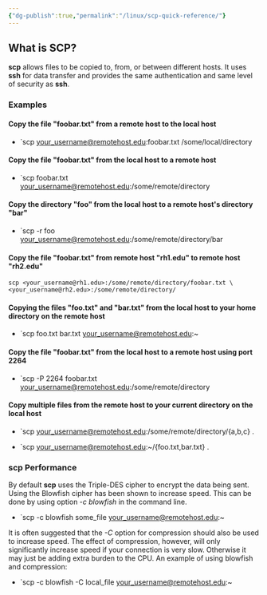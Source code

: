 ```yaml
---
{"dg-publish":true,"permalink":"/linux/scp-quick-reference/"}
---
```




## What is SCP?

**scp** allows files to be copied to, from, or between different hosts. It uses **ssh** for data transfer and provides the same authentication and same level of security as **ssh**.

### Examples

#### Copy the file "foobar.txt" from a remote host to the local host

* `scp <your_username@remotehost.edu>:foobar.txt /some/local/directory 

#### Copy the file "foobar.txt" from the local host to a remote host

*  `scp foobar.txt <your_username@remotehost.edu>:/some/remote/directory 

#### Copy the directory "foo" from the local host to a remote host's directory "bar"

*  `scp -r foo <your_username@remotehost.edu>:/some/remote/directory/bar

#### Copy the file "foobar.txt" from remote host "rh1.edu" to remote host "rh2.edu"

```
scp <your_username@rh1.edu>:/some/remote/directory/foobar.txt \ <your_username@rh2.edu>:/some/remote/directory/
```

#### Copying the files "foo.txt" and "bar.txt" from the local host to your home directory on the remote host

*  `scp foo.txt bar.txt <your_username@remotehost.edu>:~ 

#### Copy the file "foobar.txt" from the local host to a remote host using port 2264

*  `scp -P 2264 foobar.txt <your_username@remotehost.edu>:/some/remote/directory

#### Copy multiple files from the remote host to your current directory on the local host

*  `scp <your_username@remotehost.edu>:/some/remote/directory/\{a,b,c\} .

*  `scp <your_username@remotehost.edu>:~/\{foo.txt,bar.txt\} . 

### **scp** Performance

By default **scp** uses the Triple-DES cipher to encrypt the data being sent. Using the Blowfish cipher has been shown to increase speed. This can be done by using option _-c blowfish_ in the command line.

*  `scp -c blowfish some_file <your_username@remotehost.edu>:~

It is often suggested that the _-C_ option for compression should also be used to increase speed. The effect of compression, however, will only significantly increase speed if your connection is very slow. Otherwise it may just be adding extra burden to the CPU. An example of using blowfish and compression:

*  `scp -c blowfish -C local_file <your_username@remotehost.edu>:~